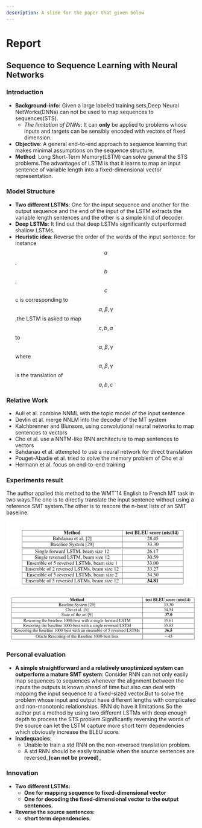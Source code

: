 ```yaml
---
description: A slide for the paper that given below
---
```


# Report

## Sequence to Sequence Learning with Neural Networks

### Introduction

* **Background-info:** Given a large labeled training sets,Deep Neural NetWorks\(DNNs\) can not be used to map sequences to sequences\(STS\).
  * _The limitation of DNNs_: It can **only** be applied to problems whose inputs and targets can be sensibly encoded with vectors of fixed dimension.
* **Objective**: A general end-to-end approach to sequence learning that makes minimal assumptions on the sequence structure.
* **Method**: Long Short-Term Memory\(LSTM\) can solve general the STS problems.The advantages of LSTM is that it learns to map an input sentence of variable length into a fixed-dimensional vector representation.

### Model Structure

* **Two different LSTMs**: One for the input sequence and another for the output sequence and the end of the input of the LSTM extracts the variable length sentences and the other is a simple kind of decoder. 
* **Deep LSTMs**: It find out that deep LSTMs significantly outperformed shallow LSTMs.
* **Heuristic idea**: Reverse the order of the words of the input sentence: for instance $$a$$,$$b$$,$$c$$ c is corresponding to  $$\alpha, \beta, \gamma$$,the LSTM is asked to map $$c,b,a $$ to $$\alpha, \beta, \gamma$$ where $$\alpha, \beta, \gamma$$ is the translation of $$a,b,c $$ 

### Relative Work

* Auli et al. combine NNML with the topic model of the input sentence
* Devlin et al. merge NNLM into the decoder of the MT system 
* Kalchbrenner and Blunsom, using convolutional neural networks to map sentences to vectors
* Cho et al. use a NNTM-like RNN architecture to map sentences to vectors
* Bahdanau et al. attempted to use a neural network for direct translation
* Pouget-Abadie et al. tried to solve the memory problem of Cho et al
* Hermann et al. focus on end-to-end training

### Experiments result

The author applied this method to the WMT\`14 English to French MT task in two ways.The one is to directly translate the input sentence without using a reference SMT system.The other is to rescore the n-best lists of an SMT baseline.

![Table 1: The performance of the LSTM on WMT&#x2019;14 English to French test set \(ntst14\). Note that an ensemble of 5 LSTMs with a beam of size 2 is cheaper than of a single LSTM with a beam of size 12.](.gitbook/assets/image.png)

![Table 2: Methods that use neural networks together with an SMT system on the WMT&#x2019;14 English to French test set \(ntst14\).](.gitbook/assets/image%20%281%29.png)

### Personal evaluation

* **A simple straightforward and a relatively unoptimized system can outperform a mature SMT system**: Consider RNN can not only easily map sequences to sequences whenever the alignment between the inputs the outputs is known ahead of time but also can deal with mapping the input sequence to a fixed-sized vector.But to solve the problem whose input and output have different lengths with complicated and non-monotonic relationships. RNN do have it limitations.So the author put a method  by using two different LSTMs with deep enough depth to process the STS problem.Significantly reversing the words of the source can let the LSTM capture more short term dependencies which obviously increase the BLEU score.
* **Inadequacies**: 
  * Unable to train a std RNN on the non-reversed translation problem.
  * A std RNN should be easily trainable when the source sentences are reversed_**\(can not be proved\)**_

### Innovation

* **Two different LSTMs:**
  * **One for mapping sequence to fixed-dimensional vector**
  * **One for decoding the fixed-dimensional vector to the output sentences.** 
* **Reverse the source sentences:**
  * **short term dependencies.**

